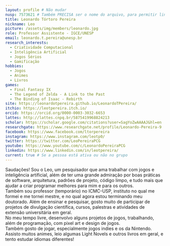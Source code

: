 ```yaml
---
layout: profile # Não mudar
nusp: 7573621 # Também PRECISA ser o nome do arquivo, para permitir linkagem
title: Leonardo Tórtoro Pereira
nickname: Leo
picture: /assets/img/members/leonardo.jpg
role: Professor Assistente - IGCE/UNESP
email: leonardo.t.pereira@unesp.br
research_interests:
  - Criatividade Computacional
  - Inteligência Artificial
  - Jogos Sérios
  - Gamificação
hobbies:
  - Jogos
  - Animes
  - Livros
games:
  - Final Fantasy IX
  - The Legend of Zelda - A Link to the Past
  - The Binding of Isaac - Rebirth
site: https://leonardotpereira.github.io/LeonardoTPereira/
itchio: https://leotpereira.itch.io/
orcid: https://orcid.org/0000-0003-3032-6653
lattes: http://lattes.cnpq.br/5875419968824213
scholar: https://scholar.google.com/citations?user=SagYoZwAAAAJ&hl=en
researchgate: https://www.researchgate.net/profile/Leonardo-Pereira-9
facebook: https://www.facebook.com/ltorpereira
instagram: https://www.instagram.com/leotp0/
twitter: https://twitter.com/LeoPereiraPCG
youtube: https://www.youtube.com/c/LeonardoPereiraPCG
linkedin: https://www.linkedin.com/in/leotpereira/
current: true # Se a pessoa está ativa ou não no grupo
---
```


Saudações! Sou o Leo, um pesquisador que ama trabalhar com jogos e inteligência artificial, além de ter uma grande admiração por boas práticas de software, arquitetura, padrões de projeto, código limpo, e tudo mais que ajudar a criar programar melhores para mim e para os outros. 
<br>Também sou professor (temporário) no ICMC-USP, instituto no qual me formei e me tornei mestre, e no qual agora estou terminando meu doutorado. Além de ensinar e pesquisar, gosto muito de participar de projetos de divulgação científica, cursos, palestras e atividades de extensão universitária em geral. 
<br>No meu tempo livre, desenvolvo alguns projetos de jogos, trabalhando, além de programação, com pixel art e design de jogos.
<br>Também gosto de jogar, especialmente jogos indies e os da Nintendo. Assisto muitos animes, leio algumas Light Novels e outros livros em geral, e tento estudar idiomas diferentes!
